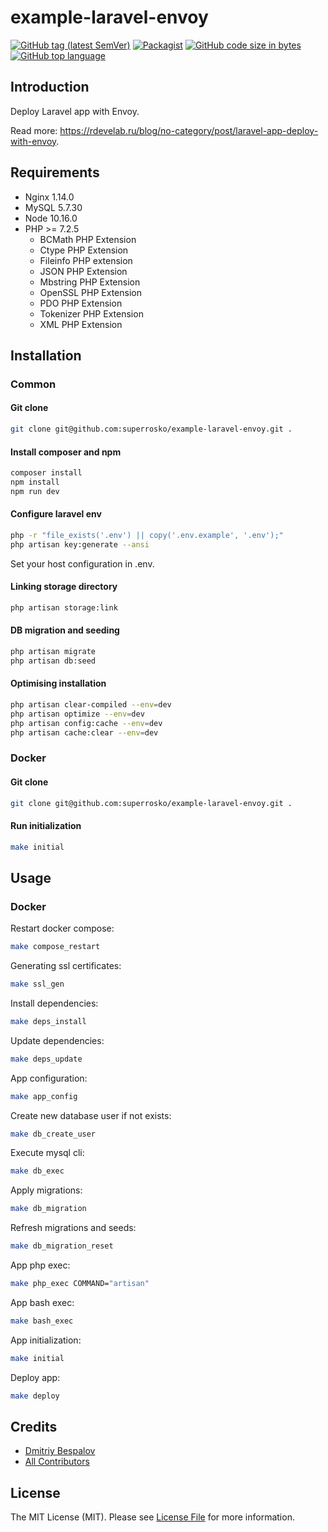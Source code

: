 # example-laravel-envoy

[![GitHub tag (latest SemVer)][ico-github-tag-version]][link-github-tag-version]
[![Packagist][ico-license]][link-license]
[![GitHub code size in bytes][ico-github-size]][link-github]
[![GitHub top language][ico-github-top-language]][link-github]

## Introduction

Deploy Laravel app with Envoy.

Read more: https://rdevelab.ru/blog/no-category/post/laravel-app-deploy-with-envoy.

## Requirements

- Nginx 1.14.0
- MySQL 5.7.30
- Node 10.16.0
- PHP >= 7.2.5
  - BCMath PHP Extension
  - Ctype PHP Extension
  - Fileinfo PHP extension
  - JSON PHP Extension
  - Mbstring PHP Extension
  - OpenSSL PHP Extension
  - PDO PHP Extension
  - Tokenizer PHP Extension
  - XML PHP Extension
  
## Installation

### Common

#### Git clone
```bash
git clone git@github.com:superrosko/example-laravel-envoy.git .
```

#### Install composer and npm
```bash
composer install
npm install
npm run dev
```

#### Configure laravel env
```bash
php -r "file_exists('.env') || copy('.env.example', '.env');"
php artisan key:generate --ansi
```

Set your host configuration in .env.

#### Linking storage directory
```bash
php artisan storage:link
```

#### DB migration and seeding
```bash
php artisan migrate
php artisan db:seed
```

#### Optimising installation
```bash
php artisan clear-compiled --env=dev
php artisan optimize --env=dev
php artisan config:cache --env=dev
php artisan cache:clear --env=dev
```

### Docker

#### Git clone
```bash
git clone git@github.com:superrosko/example-laravel-envoy.git .
```

#### Run initialization
```bash
make initial
```

## Usage

### Docker

Restart docker compose:
```bash
make compose_restart
```
Generating ssl certificates:
```bash
make ssl_gen
```
Install dependencies:
```bash
make deps_install
```
Update dependencies:
```bash
make deps_update
```
App configuration:
```bash
make app_config
```
Create new database user if not exists:
```bash
make db_create_user
```
Execute mysql cli:
```bash
make db_exec
```
Apply migrations:
```bash
make db_migration
```
Refresh migrations and seeds:
```bash
make db_migration_reset
```
App php exec: 
```bash
make php_exec COMMAND="artisan"
```
App bash exec: 
```bash
make bash_exec
```
App initialization: 
```bash
make initial
```
Deploy app:
```bash
make deploy
```

## Credits

- [Dmitriy Bespalov][link-author]
- [All Contributors][link-contributors]

## License

The MIT License (MIT). Please see [License File][link-license] for more information.


[link-author]: https://github.com/superrosko
[link-contributors]: https://github.com/superrosko/example-laravel-envoy/contributors
[link-github]: https://github.com/superrosko/example-laravel-envoy
[link-github-tag-version]: https://github.com/superrosko/example-laravel-envoy
[link-license]: LICENSE.md

[ico-github-size]: https://img.shields.io/github/languages/code-size/superrosko/example-laravel-envoy.svg?style=flat
[ico-github-top-language]: https://img.shields.io/github/languages/top/superrosko/example-laravel-envoy.svg?style=flat
[ico-github-tag-version]: https://img.shields.io/github/v/tag/superrosko/example-laravel-envoy.svg?style=flat
[ico-license]: https://img.shields.io/github/license/superrosko/example-laravel-envoy.svg?style=flat
